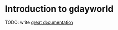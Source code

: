 # Introduction to gdayworld

TODO: write [great documentation](http://jacobian.org/writing/what-to-write/)

